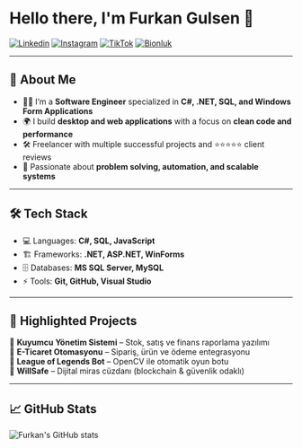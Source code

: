 # Hello there, I'm Furkan Gulsen 👋

[![Linkedin](https://img.shields.io/badge/LinkedIn-0A66C2?style=for-the-badge&logo=linkedin&logoColor=white)](https://www.linkedin.com/in/furkan-g%C3%BCl%C5%9Fen-53413137b/) 
[![Instagram](https://img.shields.io/badge/Instagram-E4405F?style=for-the-badge&logo=instagram&logoColor=white)](https://www.instagram.com/furkan.gulsen.01/) 
[![TikTok](https://img.shields.io/badge/TikTok-000000?style=for-the-badge&logo=tiktok&logoColor=white)](https://www.tiktok.com/@furkan.gulsen) 
[![Bionluk](https://img.shields.io/badge/Bionluk-FF6600?style=for-the-badge&logo=freelancer&logoColor=white)](https://bionluk.com/crstyal) 

---

## 🚀 About Me
- 👨‍💻 I’m a **Software Engineer** specialized in **C#, .NET, SQL, and Windows Form Applications**  
- 🌍 I build **desktop and web applications** with a focus on **clean code and performance**  
- 🛠 Freelancer with multiple successful projects and ⭐⭐⭐⭐⭐ client reviews  
- 🎯 Passionate about **problem solving, automation, and scalable systems**  

---

## 🛠 Tech Stack
- 💻 Languages: **C#, SQL, JavaScript**  
- 🏗 Frameworks: **.NET, ASP.NET, WinForms**  
- 🗄 Databases: **MS SQL Server, MySQL**  
- ⚡ Tools: **Git, GitHub, Visual Studio**  

---

## 📌 Highlighted Projects
🔹 **Kuyumcu Yönetim Sistemi** – Stok, satış ve finans raporlama yazılımı  
🔹 **E-Ticaret Otomasyonu** – Sipariş, ürün ve ödeme entegrasyonu  
🔹 **League of Legends Bot** – OpenCV ile otomatik oyun botu  
🔹 **WillSafe** – Dijital miras cüzdanı (blockchain & güvenlik odaklı)  

---

## 📈 GitHub Stats
![Furkan's GitHub stats](https://github-readme-stats.vercel.app/api?username=FurkanGulsen-Dev&show_icons=true&theme=radical)
